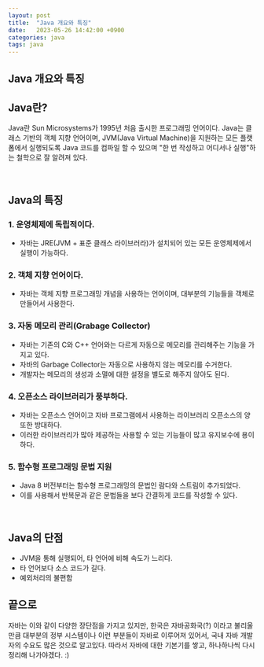 ```yaml
---
layout: post
title:  "Java 개요와 특징"
date:   2023-05-26 14:42:00 +0900
categories: java
tags: java
---
```

## **Java 개요와 특징** 

## Java란?

Java란 Sun Microsystems가 1995년 처음 출시한 프로그래밍 언어이다.
Java는 클래스 기반의 객체 지향 언어이며, JVM(Java Virtual Machine)을 지원하는 모든 플랫폼에서 실행되도록 Java 코드를 컴파일 할 수 있으며 "한 번 작성하고 어디서나 실행"하는 철학으로 잘 알려져 있다.

<br>

## Java의 특징

### 1. 운영체제에 독립적이다.
* 자바는 JRE(JVM + 표준 클래스 라이브러라)가 설치되어 있는 모든 운영체제에서 실행이 가능하다.
### 2. 객체 지향 언어이다.
* 자바는 객체 지향 프로그래밍 개념을 사용하는 언어이며, 대부분의 기능들을 객체로 만들어서 사용한다.
### 3. 자동 메모리 관리(Grabage Collector)
* 자바는 기존의 C와 C++ 언어와는 다르게 자동으로 메모리를 관리해주는 기능을 가지고 있다.
* 자바의 Garbage Collector는 자동으로 사용하지 않는 메모리를 수거한다.
* 개발자는 메모리의 생성과 소멸에 대한 설정을 별도로 해주지 않아도 된다.  
### 4. 오픈소스 라이브러리가 풍부하다.
* 자바는 오픈소스 언어이고 자바 프로그램에서 사용하는 라이브러리 오픈소스의 양 또한 방대하다.
* 이러한 라이브러리가 많아 제공하는 사용할 수 있는 기능들이 많고 유지보수에 용이하다.
### 5. 함수형 프로그래밍 문법 지원
* Java 8 버전부터는 함수형 프로그래밍의 문법인 람다와 스트림이 추가되었다.
* 이를 사용해서 반복문과 같은 문법들을 보다 간결하게 코드를 작성할 수 있다.

<br>

## Java의 단점
* JVM을 통해 실행되어, 타 언어에 비해 속도가 느리다.
* 타 언어보다 소스 코드가 길다.
* 예외처리의 불편함 



## 끝으로
자바는 이와 같이 다양한 장단점을 가지고 있지만, 한국은 자바공화국(?) 이라고 불리울 만큼 대부분의 정부 시스템이나 이런 부분들이 자바로 이루어져 있어서, 국내 자바 개발자의 수요도 많은 것으로 알고있다.
따라서 자바에 대한 기본기를 쌓고, 하나하나씩 다시 정리해 나가야겠다. :)